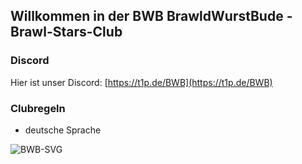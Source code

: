 ## Willkommen in der BWB BrawldWurstBude -  Brawl-Stars-Club

### Discord

Hier ist unser Discord: [https://t1p.de/BWB](https://t1p.de/BWB)

### Clubregeln
- deutsche Sprache 

![BWB-SVG](https://user-images.githubusercontent.com/1091954/165919525-d5a2ef19-b908-4516-bb3c-8dfbc8d44233.png)
